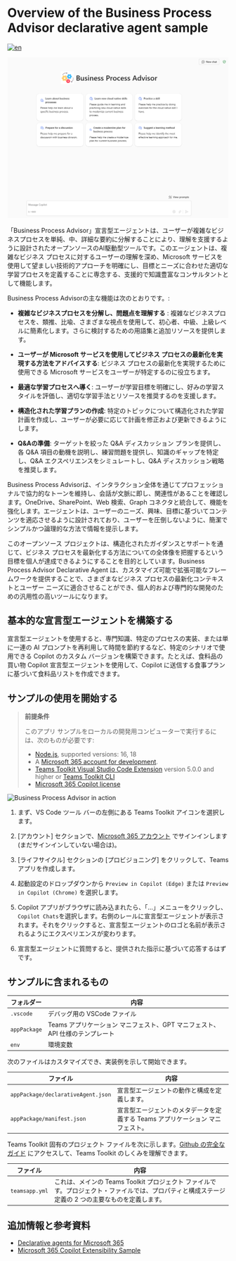 # Overview of the Business Process Advisor declarative agent sample

[![en](https://img.shields.io/badge/lang-en-red.svg)](README.md)

![Business Process Advisor Start Screen](assets/BusinessProcessAdvisor1.png)

「Business Process Advisor」宣言型エージェントは、ユーザーが複雑なビジネスプロセスを単純、中、詳細な要約に分解することにより、理解を支援するように設計されたオープンソースのAI駆動型ツールです。このエージェントは、複雑なビジネス プロセスに対するユーザーの理解を深め、Microsoft サービスを使用して望ましい技術的アプローチを明確にし、目標とニーズに合わせた適切な学習プロセスを定義することに専念する、支援的で知識豊富なコンサルタントとして機能します。

Business Process Advisorの主な機能は次のとおりです。:

- **複雑なビジネスプロセスを分解し、問題点を理解する** : 複雑なビジネスプロセスを、類推、比喩、さまざまな視点を使用して、初心者、中級、上級レベルに簡素化します。さらに検討するための用語集と追加リソースを提供します。

- **ユーザーが Microsoft サービスを使用してビジネス プロセスの最新化を実現する方法をアドバイスする**: ビジネス プロセスの最新化を実現するために使用できる Microsoft サービスをユーザーが特定するのに役立ちます。

- **最適な学習プロセスへ導く**: ユーザーが学習目標を明確にし、好みの学習スタイルを評価し、適切な学習手法とリソースを推奨するのを支援します。

- **構造化された学習プランの作成**: 特定のトピックについて構造化された学習計画を作成し、ユーザーが必要に応じて計画を修正および更新できるようにします。

- **Q&Aの準備**: ターゲットを絞った Q&A ディスカッション プランを提供し、各 Q&A 項目の動機を説明し、練習問題を提供し、知識のギャップを特定し、Q&A エクスペリエンスをシミュレートし、Q&A ディスカッション戦略を推奨します。

Business Process Advisorは、インタラクション全体を通じてプロフェッショナルで協力的なトーンを維持し、会話が文脈に即し、関連性があることを確認します。OneDrive、SharePoint、Web 検索、Graph コネクタと統合して、機能を強化します。エージェントは、ユーザーのニーズ、興味、目標に基づいてコンテンツを適応させるように設計されており、ユーザーを圧倒しないように、簡潔でシンプルかつ論理的な方法で情報を提示します。

このオープンソース プロジェクトは、構造化されたガイダンスとサポートを通じて、ビジネス プロセスを最新化する方法についての全体像を把握するという目標を個人が達成できるようにすることを目的としています。Business Process Advisor Declarative Agent は、カスタマイズ可能で拡張可能なフレームワークを提供することで、さまざまなビジネス プロセスの最新化コンテキストとユーザー ニーズに適合させることができ、個人的および専門的な開発のための汎用性の高いツールになります。

## 基本的な宣言型エージェントを構築する

宣言型エージェントを使用すると、専門知識、特定のプロセスの実装、または単に一連の AI プロンプトを再利用して時間を節約するなど、特定のシナリオで使用できる Copilot のカスタム バージョンを構築できます。たとえば、食料品の買い物 Copilot 宣言型エージェントを使用して、Copilot に送信する食事プランに基づいて食料品リストを作成できます。

## サンプルの使用を開始する

> **前提条件**
>
> このアプリ サンプルをローカルの開発用コンピューターで実行するには、次のものが必要です:
>
> - [Node.js](https://nodejs.org/), supported versions: 16, 18
> - A [Microsoft 365 account for development](https://docs.microsoft.com/microsoftteams/platform/toolkit/accounts).
> - [Teams Toolkit Visual Studio Code Extension](https://aka.ms/teams-toolkit) version 5.0.0 and higher or [Teams Toolkit CLI](https://aka.ms/teamsfx-toolkit-cli)
> - [Microsoft 365 Copilot license](https://learn.microsoft.com/microsoft-365-copilot/extensibility/prerequisites#prerequisites)

![Business Process Advisor in action](assets/BusinessProcessAdvisor2.gif)

1. まず、VS Code ツール バーの左側にある Teams Toolkit アイコンを選択します。

2. [アカウント] セクションで、[Microsoft 365 アカウント](https://docs.microsoft.com/microsoftteams/platform/toolkit/accounts) でサインインします (まだサインインしていない場合は)。

3. [ライフサイクル] セクションの [プロビジョニング] をクリックして、Teams アプリを作成します。

4. 起動設定のドロップダウンから `Preview in Copilot (Edge)` または `Preview in Copilot (Chrome)` を選択します。

5. Copilot アプリがブラウザに読み込まれたら、「...」メニューをクリックし、`Copilot Chats`を選択します。右側のレールに宣言型エージェントが表示されます。それをクリックすると、宣言型エージェントのロゴと名前が表示されるようにエクスペリエンスが変わります。

6. 宣言型エージェントに質問すると、提供された指示に基づいて応答するはずです。

## サンプルに含まれるもの

| フォルダー       | 内容                                                                                 |
| ------------ | ---------------------------------------------------------------------------------------- |
| `.vscode`    | デバッグ用の VSCode ファイル                                                               |
| `appPackage` | Teams アプリケーション マニフェスト、GPT マニフェスト、API 仕様のテンプレート |
| `env`        | 環境変数                                                                        |

次のファイルはカスタマイズでき、実装例を示して開始できます。

| ファイル                                 | 内容                                                                       |
| ------------------------------------ | ------------------------------------------------------------------------------ |
| `appPackage/declarativeAgent.json` | 宣言型エージェントの動作と構成を定義します。            |
| `appPackage/manifest.json`           | 宣言型エージェントのメタデータを定義する Teams アプリケーション マニフェスト。 |

Teams Toolkit 固有のプロジェクト ファイルを次に示します。[Github の完全なガイド](https://github.com/OfficeDev/TeamsFx/wiki/Teams-Toolkit-Visual-Studio-Code-v5-Guide#overview) にアクセスして、Teams Toolkit のしくみを理解できます。

| ファイル           | 内容                                                                                                                                  |
| -------------- | ----------------------------------------------------------------------------------------------------------------------------------------- |
| `teamsapp.yml` | これは、メインの Teams Toolkit プロジェクト ファイルです。プロジェクト・ファイルでは、プロパティと構成ステージ定義の 2 つの主要なものを定義します。 |

## 追加情報と参考資料

- [Declarative agents for Microsoft 365](https://aka.ms/teams-toolkit-declarative-agent)
- [Microsoft 365 Copilot Extensibility Sample](https://learn.microsoft.com/en-us/microsoft-365-copilot/extensibility/samples)